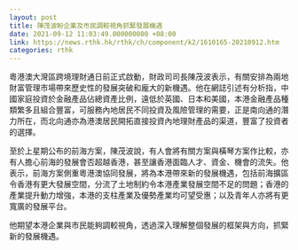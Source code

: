 ```yaml
---
layout: post
title: 陳茂波盼企業及市民調較視角抓緊發展機遇
date: 2021-09-12 11:03:49.000000000 +08:00
link: https://news.rthk.hk/rthk/ch/component/k2/1610165-20210912.htm
categories: rthk
---
```


粵港澳大灣區跨境理財通日前正式啟動，財政司司長陳茂波表示，有關安排為兩地財富管理市場帶來歷史性的發展突破和龐大的新機遇。他在網誌引述有分析指，中國家庭投資於金融產品佔總資產比例，遠低於英國、日本和美國，本港金融產品種類繁多且組合豐富，可服務內地居民不同投資及風險管理的需要，正是南向通的潛力所在，而北向通亦為港澳居民開拓直接投資內地理財產品的渠道，豐富了投資者的選擇。

至於上星期公布的前海方案，陳茂波說，有人會將有關方案與橫琴方案作比較，亦有人擔心前海的發展會否超越香港，甚至讓香港面臨人才、資金、機會的流失。他表示，前海方案側重粵港澳協同發展，將為本港帶來新的發展機遇，包括前海擴區令香港有更大發展空間，分流了土地制約令本港產業發展空間不足的問題；香港的產業提升動力增強，本港的支柱產業及優勢產業均可望受惠；以及青年人亦將有更寬廣的發展平台。

他期望本港企業與市民能夠調較視角，透過深入理解整個發展的框架與方向，抓緊新的發展機遇。
